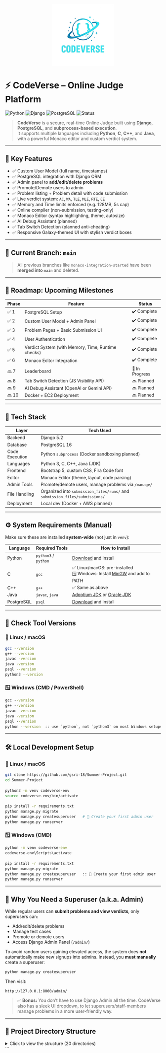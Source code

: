 
<p align="center">
  <img src="static/images/codeverse-logo.png" alt="CodeVerse Logo" width="200"/>
</p>

# ⚡️ CodeVerse – Online Judge Platform

![Python](https://img.shields.io/badge/Python-3.12-blue.svg)
![Django](https://img.shields.io/badge/Django-5.2-green.svg)
![PostgreSQL](https://img.shields.io/badge/PostgreSQL-16-blue.svg)
![Status](https://img.shields.io/badge/Status-In_Progress-yellow.svg)

> **CodeVerse** is a secure, real-time Online Judge built using **Django**, **PostgreSQL**, and **subprocess-based execution**.  
> It supports multiple languages including **Python**, **C**, **C++**, and **Java**, with a powerful Monaco editor and custom verdict system.

---

## 🚀 Key Features

* ✅ Custom User Model (full name, timestamps)
* ✅ PostgreSQL integration with Django ORM
* ✅ Admin panel to **add/edit/delete problems**
* ✅ Promote/Demote users to admin
* ✅ Problem listing + Problem detail with code submission
* ✅ Live verdict system: `AC`, `WA`, `TLE`, `MLE`, `RTE`, `CE`
* ✅ Memory and Time limits enforced (e.g. 128MB, 5s cap)
* ✅ Online compiler (non-submission, testing-only)
* ✅ Monaco Editor (syntax highlighting, theme, autosize)
* ✅ AI Debug Assistant (planned)
* ✅ Tab Switch Detection (planned anti-cheating)
* ✅ Responsive Galaxy-themed UI with stylish verdict boxes

---

## 🧠 Current Branch: `main`

> All previous branches like `monaco-integration-started` have been **merged into `main`** and deleted.

---

## 🔭 Roadmap: Upcoming Milestones

| Phase | Feature                                            | Status        |
| ----- | -------------------------------------------------- | ------------- |
| ✅ 1   | PostgreSQL Setup                                   | ✔️ Complete    |
| ✅ 2   | Custom User Model + Admin Panel                    | ✔️ Complete    |
| ✅ 3   | Problem Pages + Basic Submission UI                | ✔️ Complete    |
| ✅ 4   | User Authentication                                | ✔️ Complete    |
| ✅ 5   | Verdict System (with Memory, Time, Runtime checks) | ✔️ Complete    |
| ✅ 6   | Monaco Editor Integration                          | ✔️ Complete    |
| 🔜 7   | Leaderboard                                        | 🔄 In Progress |
| 🔜 8   | Tab Switch Detection (JS Visibility API)           | 🔜 Planned     |
| 🔜 9   | AI Debug Assistant (OpenAI or Gemini API)          | 🔜 Planned     |
| 🔜 10  | Docker + EC2 Deployment                            | 🔜 Planned     |

---

## 🧰 Tech Stack

| Layer          | Tech Used                                                                   |
| -------------- | --------------------------------------------------------------------------- |
| Backend        | Django 5.2                                                                  |
| Database       | PostgreSQL 16                                                               |
| Code Execution | Python `subprocess` (Docker sandboxing planned)                             |
| Languages      | Python 3, C, C++, Java (JDK)                                                |
| Frontend       | Bootstrap 5, custom CSS, Fira Code font                                     |
| Editor         | Monaco Editor (theme, layout, code parsing)                                 |
| Admin Tools    | Promote/demote users, manage problems via `/manage/`                        |
| File Handling  | Organized into `submission_files/runs/` and `submission_files/submissions/` |
| Deployment     | Local dev (Docker + AWS planned)                                            |

---

## ⚙️ System Requirements (Manual)

Make sure these are installed **system-wide** (not just in `venv`):

| Language   | Required Tools  | How to Install                                                                                            |
| ---------- | --------------- | --------------------------------------------------------------------------------------------------------- |
| Python     | `python3` / `python` | [Download](https://www.python.org/downloads/) and install                                          |
| C          | `gcc`           | ✅ Linux/macOS: pre-installed<br>🪟 Windows: Install [MinGW](https://www.mingw-w64.org/) and add to PATH    |
| C++        | `g++`           | ✅ Same as above                                                                                           |
| Java       | `javac`, `java` | [Adoptium JDK](https://adoptium.net) or [Oracle JDK](https://www.oracle.com/java/technologies/downloads/) |
| PostgreSQL | `psql`          | [Download](https://www.postgresql.org/download/) and install                                              |

---

## 🔎 Check Tool Versions

### 🐧 Linux / macOS

```bash
gcc --version
g++ --version
javac -version
java -version
psql --version
python3 --version
````

### 🪟 Windows (CMD / PowerShell)

```cmd
gcc --version
g++ --version
javac -version
java -version
psql --version
python --version  :: use `python`, not `python3` on most Windows setups
```

---

## 🛠️ Local Development Setup

### 🐧 Linux / macOS

```bash
git clone https://github.com/gsri-18/Summer-Project.git
cd Summer-Project

python3 -m venv codeverse-env
source codeverse-env/bin/activate

pip install -r requirements.txt
python manage.py migrate
python manage.py createsuperuser   # 🔐 Create your first admin user
python manage.py runserver
```

### 🪟 Windows (CMD)

```cmd
python -m venv codeverse-env
codeverse-env\Scripts\activate

pip install -r requirements.txt
python manage.py migrate
python manage.py createsuperuser   :: 🔐 Create your first admin user
python manage.py runserver
```

---

## 🔐 Why You Need a Superuser (a.k.a. Admin)

While regular users can **submit problems and view verdicts**, only superusers can:

* Add/edit/delete problems
* Manage test cases
* Promote or demote users
* Access Django Admin Panel (`/admin/`)

To avoid random users gaining elevated access, the system does **not** automatically make new signups into admins.
Instead, you **must manually** create a superuser:

```bash
python manage.py createsuperuser
```

Then visit:

```
http://127.0.0.1:8000/admin/
```

> ✅ **Bonus:** You don’t have to use Django Admin all the time. CodeVerse also has a sleek UI dropdown, to let superusers/staff-members manage problems in a more user-friendly way.

---

## 📁 Project Directory Structure

<details>
<summary>Click to view the structure (20 directories)</summary>

```bash
.
├── codeverse/              # Django project config (settings, urls, wsgi, etc.)
│   ├── asgi.py
│   ├── settings.py
│   └── ...
├── codeverse-env/          # Python virtual environment (not pushed to Git)
│   ├── bin/
│   ├── lib/
│   └── ...
├── judge/                  # Core app: models, views, admin, templates
│   ├── admin.py
│   ├── forms.py
│   ├── templates/
│   ├── templatetags/
│   └── ...
├── static/                 # Static assets (images, css, js)
│   └── images/
│       └── codeverse-logo.png
├── submission_files/       # Isolated run and submission folders
│   ├── runs/
│   └── submissions/
├── manage.py               # Django CLI launcher
├── requirements.txt        # Python package dependencies
├── README.md               # You're reading it ;)
├── ojfinal_hld_Srivardhan_Ginjala.pdf  # Project report (HLD)
```

</details>
```
